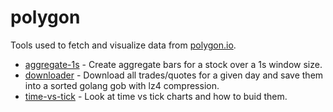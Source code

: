 # polygon

Tools used to fetch and visualize data from [polygon.io](https://polygon.io).

* [aggregate-1s](https://github.com/jweissig/polygon/aggregate-1s) - Create aggregate bars for a stock over a 1s window size.
* [downloader](https://github.com/jweissig/polygon/downloader) - Download all trades/quotes for a given day and save them into a sorted golang gob with lz4 compression.
* [time-vs-tick](https://github.com/jweissig/polygon/time-vs-tick) - Look at time vs tick charts and how to buid them.

